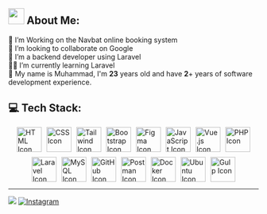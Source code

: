 ## <img src="https://github.com/blackcater/blackcater/raw/main/images/Hi.gif" height="32"/> About Me:

📌 I’m Working on the Navbat online booking system<br>
🤞 I’m looking to collaborate on Google<br>
🤝 I’m a backend developer using Laravel<br>
👩‍💻 I’m currently learning Laravel<br>
💬 My name is Muhammad, I'm **23** years old and have **2**+ years of software development experience.

## 💻 Tech Stack:

<div class="icons-container" style="display: flex; flex-wrap: wrap; justify-content: center; gap: 10px;">
  <img src="https://skillicons.dev/icons?i=html" alt="HTML Icon" class="icon" style="width: 50px; height: 50px;"/>
  <img src="https://skillicons.dev/icons?i=css" alt="CSS Icon" class="icon" style="width: 50px; height: 50px;"/>
  <img src="https://skillicons.dev/icons?i=tailwind" alt="Tailwind Icon" class="icon" style="width: 50px; height: 50px;"/>
  <img src="https://skillicons.dev/icons?i=bootstrap" alt="Bootstrap Icon" class="icon" style="width: 50px; height: 50px;"/>
  <img src="https://skillicons.dev/icons?i=figma" alt="Figma Icon" class="icon" style="width: 50px; height: 50px;"/>
  <img src="https://skillicons.dev/icons?i=js" alt="JavaScript Icon" class="icon" style="width: 50px; height: 50px;"/>
  <img src="https://skillicons.dev/icons?i=vue" alt="Vue.js Icon" class="icon" style="width: 50px; height: 50px;"/>
  <img src="https://skillicons.dev/icons?i=php" alt="PHP Icon" class="icon" style="width: 50px; height: 50px;"/>
  <img src="https://skillicons.dev/icons?i=laravel" alt="Laravel Icon" class="icon" style="width: 50px; height: 50px;"/>
  <img src="https://skillicons.dev/icons?i=mysql" alt="MySQL Icon" class="icon" style="width: 50px; height: 50px;"/>
  <img src="https://skillicons.dev/icons?i=github" alt="GitHub Icon" class="icon" style="width: 50px; height: 50px;"/>
  <img src="https://skillicons.dev/icons?i=postman" alt="Postman Icon" class="icon" style="width: 50px; height: 50px;"/>
  <img src="https://skillicons.dev/icons?i=docker" alt="Docker Icon" class="icon" style="width: 50px; height: 50px;"/>
  <img src="https://skillicons.dev/icons?i=ubuntu" alt="Ubuntu Icon" class="icon" style="width: 50px; height: 50px;"/>
  <img src="https://skillicons.dev/icons?i=gulp" alt="Gulp Icon" class="icon" style="width: 50px; height: 50px;"/>
</div>

<!-- ## 🏆 GitHub Trophies
![](https://github-profile-trophy.vercel.app/?username=iammaga&theme=radical&no-frame=false&no-bg=false&margin-w=4) -->

---

![](https://visitcount.itsvg.in/api?id=iammaga&label=Profile%20views&pretty=true) [![Instagram](https://img.shields.io/badge/Instagram-%23E4405F.svg?logo=Instagram&logoColor=white)](https://instagram.com/https://www.instagram.com/magajr_/)
